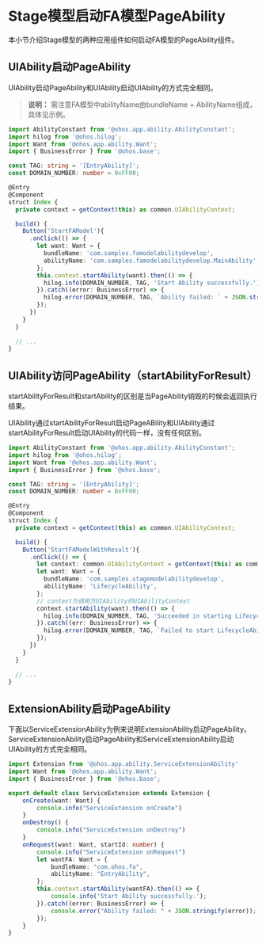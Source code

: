 # Stage模型启动FA模型PageAbility


本小节介绍Stage模型的两种应用组件如何启动FA模型的PageAbility组件。


## UIAbility启动PageAbility

  UIAbility启动PageAbility和UIAbility启动UIAbility的方式完全相同。

> **说明：**
> 需注意FA模型中abilityName由bundleName + AbilityName组成，具体见示例。

```ts
import AbilityConstant from '@ohos.app.ability.AbilityConstant';
import hilog from '@ohos.hilog';
import Want from '@ohos.app.ability.Want';
import { BusinessError } from '@ohos.base';

const TAG: string = '[EntryAbility]';
const DOMAIN_NUMBER: number = 0xFF00;

@Entry
@Component
struct Index {
  private context = getContext(this) as common.UIAbilityContext;

  build() {
    Button('StartFAModel'){
      .onClick(() => {
        let want: Want = {
          bundleName: 'com.samples.famodelabilitydevelop',
          abilityName: 'com.samples.famodelabilitydevelop.MainAbility'
        };
        this.context.startAbility(want).then(() => {
          hilog.info(DOMAIN_NUMBER, TAG, 'Start Ability successfully.');
        }).catch((error: BusinessError) => {
          hilog.error(DOMAIN_NUMBER, TAG, `Ability failed: ` + JSON.stringify(error));
        });
      })
    }
  }
  
  // ...
}
```


## UIAbility访问PageAbility（startAbilityForResult）

startAbilityForResult和startAbility的区别是当PageAbility销毁的时候会返回执行结果。

UIAbility通过startAbilityForResult启动PageABility和UIAbility通过startAbilityForResult启动UIAbility的代码一样，没有任何区别。


```ts
import AbilityConstant from '@ohos.app.ability.AbilityConstant';
import hilog from '@ohos.hilog';
import Want from '@ohos.app.ability.Want';
import { BusinessError } from '@ohos.base';

const TAG: string = '[EntryAbility]';
const DOMAIN_NUMBER: number = 0xFF00;

@Entry
@Component
struct Index {
  private context = getContext(this) as common.UIAbilityContext;

  build() {
    Button('StartFAModelWithResult'){
      .onClick(() => {
        let context: common.UIAbilityContext = getContext(this) as common.UIAbilityContext; // UIAbilityContext
        let want: Want = {
          bundleName: 'com.samples.stagemodelabilitydevelop',
          abilityName: 'LifecycleAbility',
        };
        // context为调用方UIAbility的UIAbilityContext
        context.startAbility(want).then(() => {
          hilog.info(DOMAIN_NUMBER, TAG, 'Succeeded in starting LifecycleAbility.');
        }).catch((err: BusinessError) => {
          hilog.error(DOMAIN_NUMBER, TAG, `Failed to start LifecycleAbility. Code is ${err.code}, message is ${err.message}`);
        });
      })
    }
  }
  
  // ...
}
```


## ExtensionAbility启动PageAbility

下面以ServiceExtensionAbility为例来说明ExtensionAbility启动PageAbility。ServiceExtensionAbility启动PageAbility和ServiceExtensionAbility启动UIAbility的方式完全相同。


```ts
import Extension from '@ohos.app.ability.ServiceExtensionAbility'
import Want from '@ohos.app.ability.Want';
import { BusinessError } from '@ohos.base';

export default class ServiceExtension extends Extension {
    onCreate(want: Want) {
        console.info("ServiceExtension onCreate")
    }
    onDestroy() {
        console.info("ServiceExtension onDestroy")
    }
    onRequest(want: Want, startId: number) {
        console.info("ServiceExtension onRequest")
        let wantFA: Want = {
            bundleName: "com.ohos.fa",
            abilityName: "EntryAbility",
        };
        this.context.startAbility(wantFA).then(() => {
            console.info('Start Ability successfully.');
        }).catch((error: BusinessError) => {
            console.error("Ability failed: " + JSON.stringify(error));
        });
    }
}
```
